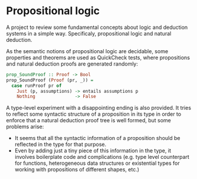 # Propositional logic

A project to review some fundamental concepts about logic and deduction systems in a simple way. Specificaly, propositional logic and natural deduction.

As the semantic notions of propositional logic are decidable, some properties and theorems are used as QuickCheck tests, where propositions and natural deduction proofs are generated randomly:

```haskell
prop_SoundProof :: Proof -> Bool
prop_SoundProof (Proof (pr, _)) =
  case runProof pr of
    Just (p, assumptions) -> entails assumptions p
    Nothing               -> False
```

A type-level experiment with a disappointing ending is also provided. It tries to reflect some syntactic structure of a proposition in its type in order to 
enforce that a natural deduction proof tree is well formed, but some problems arise:

* It seems that all the syntactic information of a proposition should be reflected in the type for that purpose.
* Even by adding just a tiny piece of this information in the type, it involves boilerplate code and complications (e.g. type level counterpart for functions, heterogeneous data structures or existential types for working with propositions of different shapes, etc.)
